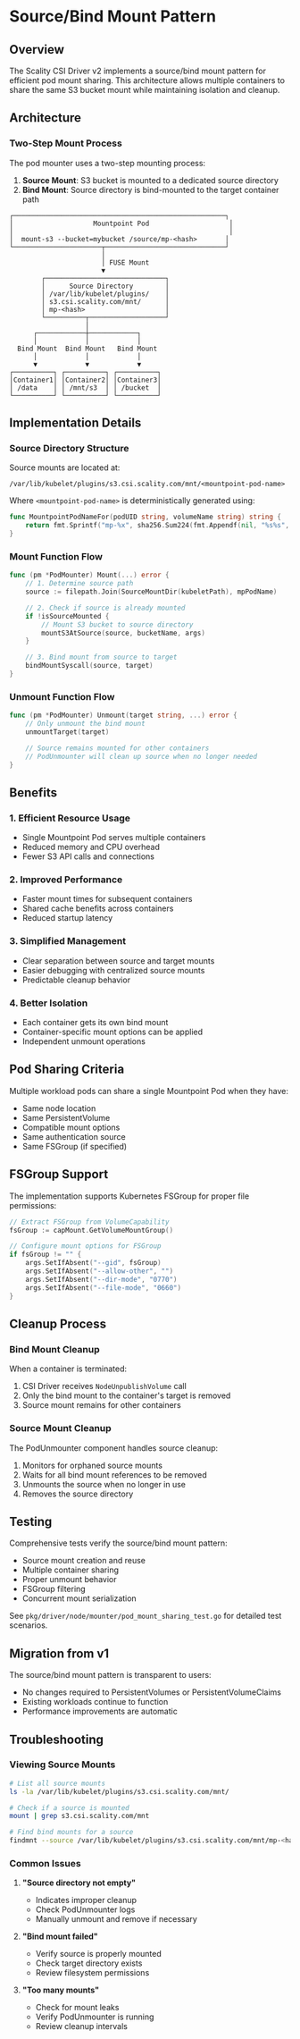 # Source/Bind Mount Pattern

## Overview

The Scality CSI Driver v2 implements a source/bind mount pattern for efficient pod mount sharing.
This architecture allows multiple containers to share the same S3 bucket mount while maintaining isolation and cleanup.

## Architecture

### Two-Step Mount Process

The pod mounter uses a two-step mounting process:

1. **Source Mount**: S3 bucket is mounted to a dedicated source directory
2. **Bind Mount**: Source directory is bind-mounted to the target container path

```text
┌─────────────────────────────────────────────────────┐
│                    Mountpoint Pod                    │
│                                                      │
│  mount-s3 --bucket=mybucket /source/mp-<hash>       │
└──────────────────────┬──────────────────────────────┘
                       │
                       │ FUSE Mount
                       ▼
        ┌──────────────────────────────┐
        │      Source Directory        │
        │ /var/lib/kubelet/plugins/    │
        │ s3.csi.scality.com/mnt/      │
        │ mp-<hash>                    │
        └──────────┬───────────────────┘
                   │
      ┌────────────┼────────────┐
      │            │            │
  Bind Mount  Bind Mount   Bind Mount
      │            │            │
      ▼            ▼            ▼
┌──────────┐ ┌──────────┐ ┌──────────┐
│Container1│ │Container2│ │Container3│
│ /data    │ │ /mnt/s3  │ │ /bucket  │
└──────────┘ └──────────┘ └──────────┘
```

## Implementation Details

### Source Directory Structure

Source mounts are located at:

```text
/var/lib/kubelet/plugins/s3.csi.scality.com/mnt/<mountpoint-pod-name>
```

Where `<mountpoint-pod-name>` is deterministically generated using:

```go
func MountpointPodNameFor(podUID string, volumeName string) string {
    return fmt.Sprintf("mp-%x", sha256.Sum224(fmt.Appendf(nil, "%s%s", podUID, volumeName)))
}
```

### Mount Function Flow

```go
func (pm *PodMounter) Mount(...) error {
    // 1. Determine source path
    source := filepath.Join(SourceMountDir(kubeletPath), mpPodName)

    // 2. Check if source is already mounted
    if !isSourceMounted {
        // Mount S3 bucket to source directory
        mountS3AtSource(source, bucketName, args)
    }

    // 3. Bind mount from source to target
    bindMountSyscall(source, target)
}
```

### Unmount Function Flow

```go
func (pm *PodMounter) Unmount(target string, ...) error {
    // Only unmount the bind mount
    unmountTarget(target)

    // Source remains mounted for other containers
    // PodUnmounter will clean up source when no longer needed
}
```

## Benefits

### 1. Efficient Resource Usage

- Single Mountpoint Pod serves multiple containers
- Reduced memory and CPU overhead
- Fewer S3 API calls and connections

### 2. Improved Performance

- Faster mount times for subsequent containers
- Shared cache benefits across containers
- Reduced startup latency

### 3. Simplified Management

- Clear separation between source and target mounts
- Easier debugging with centralized source mounts
- Predictable cleanup behavior

### 4. Better Isolation

- Each container gets its own bind mount
- Container-specific mount options can be applied
- Independent unmount operations

## Pod Sharing Criteria

Multiple workload pods can share a single Mountpoint Pod when they have:

- Same node location
- Same PersistentVolume
- Compatible mount options
- Same authentication source
- Same FSGroup (if specified)

## FSGroup Support

The implementation supports Kubernetes FSGroup for proper file permissions:

```go
// Extract FSGroup from VolumeCapability
fsGroup := capMount.GetVolumeMountGroup()

// Configure mount options for FSGroup
if fsGroup != "" {
    args.SetIfAbsent("--gid", fsGroup)
    args.SetIfAbsent("--allow-other", "")
    args.SetIfAbsent("--dir-mode", "0770")
    args.SetIfAbsent("--file-mode", "0660")
}
```

## Cleanup Process

### Bind Mount Cleanup

When a container is terminated:

1. CSI Driver receives `NodeUnpublishVolume` call
2. Only the bind mount to the container's target is removed
3. Source mount remains for other containers

### Source Mount Cleanup

The PodUnmounter component handles source cleanup:

1. Monitors for orphaned source mounts
2. Waits for all bind mount references to be removed
3. Unmounts the source when no longer in use
4. Removes the source directory

## Testing

Comprehensive tests verify the source/bind mount pattern:

- Source mount creation and reuse
- Multiple container sharing
- Proper unmount behavior
- FSGroup filtering
- Concurrent mount serialization

See `pkg/driver/node/mounter/pod_mount_sharing_test.go` for detailed test scenarios.

## Migration from v1

The source/bind mount pattern is transparent to users:

- No changes required to PersistentVolumes or PersistentVolumeClaims
- Existing workloads continue to function
- Performance improvements are automatic

## Troubleshooting

### Viewing Source Mounts

```bash
# List all source mounts
ls -la /var/lib/kubelet/plugins/s3.csi.scality.com/mnt/

# Check if a source is mounted
mount | grep s3.csi.scality.com/mnt

# Find bind mounts for a source
findmnt --source /var/lib/kubelet/plugins/s3.csi.scality.com/mnt/mp-<hash>
```

### Common Issues

1. **"Source directory not empty"**
   - Indicates improper cleanup
   - Check PodUnmounter logs
   - Manually unmount and remove if necessary

2. **"Bind mount failed"**
   - Verify source is properly mounted
   - Check target directory exists
   - Review filesystem permissions

3. **"Too many mounts"**
   - Check for mount leaks
   - Verify PodUnmounter is running
   - Review cleanup intervals
